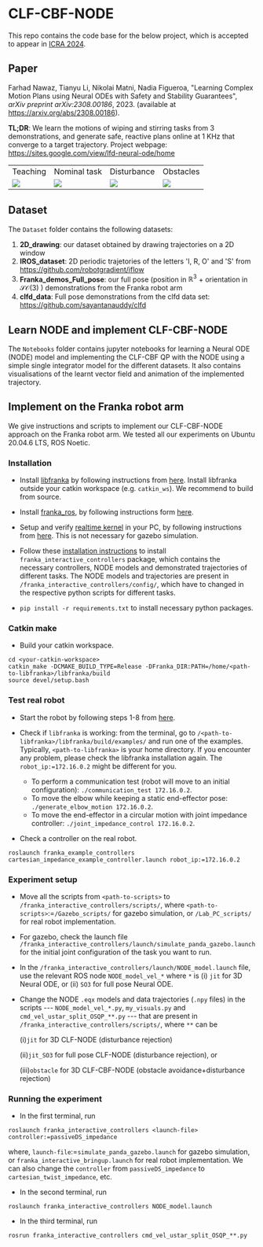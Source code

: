 # CLF-CBF-NODE

This repo contains the code base for the below project, which is accepted to appear in [ICRA 2024](https://2024.ieee-icra.org/).

## Paper
Farhad Nawaz, Tianyu Li, Nikolai Matni, Nadia Figueroa, "Learning Complex Motion Plans using Neural ODEs with Safety and Stability Guarantees", _arXiv preprint arXiv:2308.00186_, 2023. (available at https://arxiv.org/abs/2308.00186). 

**TL;DR**: We learn the motions of wiping and stirring tasks from 3 demonstrations, and generate safe, reactive plans online at 1 KHz that converge to a target trajectory. Project webpage: https://sites.google.com/view/lfd-neural-ode/home

<table>
  <tr>
    <td>Teaching</td>
     <td>Nominal task</td>
     <td>Disturbance</td>
     <td>Obstacles</td>
  </tr>
  <tr>
    <td><img src="Exp_GIF/gif_randy_teaching_AdobeExpress.gif"></td>
    <td><img src="Exp_GIF/gif_randy_AdobeExpress.gif"></td>
    <td><img src="Exp_GIF/gif_randy_dist_1_AdobeExpress.gif" ></td>
    <td><img src="Exp_GIF/gif_2_pixl_AdobeExpress_obst.gif"></td>
  </tr>
 </table>

## Dataset

The $\texttt{Dataset}$ folder contains the following datasets:
1. **2D_drawing**: our dataset obtained by drawing trajectories on a 2D window
2. **IROS_dataset**: 2D periodic trajetories of the letters 'I, R, O' and 'S' from https://github.com/robotgradient/iflow
3. **Franka_demos_Full_pose**: our full pose (position in $\mathbb{R}^3$ + orientation in $\mathcal{SO}(3)$ ) demonstrations from the Franka robot arm
3. **clfd_data**: Full pose demonstrations from the clfd data set: https://github.com/sayantanauddy/clfd

## Learn NODE and implement CLF-CBF-NODE 

The $\texttt{Notebooks}$ folder contains jupyter notebooks for learning a Neural ODE (NODE) model and implementing the CLF-CBF QP with the NODE using a simple single integrator model for the different datasets. It also contains visualisations of the learnt vector field and animation of the implemented trajectory.

## Implement on the Franka robot arm

We give instructions and scripts to implement our CLF-CBF-NODE approach on the Franka robot arm. We tested all our experiments on Ubuntu 20.04.6 LTS, ROS Noetic. 

### Installation

* Install [libfranka](https://github.com/frankaemika/libfranka) by following instructions from [here](https://frankaemika.github.io/docs/installation_linux.html#building-from-source). Install libfranka outside your catkin workspace (e.g. ``catkin_ws``). We recommend to build from source. 

* Install [franka_ros](https://github.com/frankaemika/franka_ros), by following instructions form [here](https://frankaemika.github.io/docs/installation_linux.html#building-the-ros-packages).

* Setup and verify [realtime kernel](https://github.com/penn-figueroa-lab/lab_wiki/wiki/Real-Time-Kernel-Patch-in-Ubuntu) in your PC, by following instructions from [here](https://github.com/penn-figueroa-lab/lab_wiki/wiki/Franka#pc-setup). This is not necessary for gazebo simulation.

* Follow these [installation instructions](https://github.com/farhadnawaz/franka_interactive_controllers.git) to install ``franka_interactive_controllers`` package, which contains the necessary controllers, NODE models and demonstrated trajectories of different tasks. The NODE models and trajectories are present in ``/franka_interactive_controllers/config/``, which have to changed in the respective python scripts for different tasks.

* ``pip install -r requirements.txt`` to install necessary python packages.

### Catkin make

* Build your catkin workspace.

```
cd <your-catkin-workspace>
catkin_make -DCMAKE_BUILD_TYPE=Release -DFranka_DIR:PATH=/home/<path-to-libfranka>/libfranka/build
source devel/setup.bash
```

### Test real robot

* Start the robot by following steps 1-8 from [here](https://github.com/penn-figueroa-lab/lab_wiki/wiki/Franka#using-franka).

* Check if ``libfranka`` is working: from the terminal, go to ``/<path-to-libfranka>/libfranka/build/examples/`` and run one of the examples. Typically, ``<path-to-libfranka>`` is your home directory. If you encounter any problem, please check the libfranka installation again. The ``robot_ip:=172.16.0.2`` might be different for you.

    * To perform a communication test (robot will move to an initial configuration): ``./communication_test 172.16.0.2``.
    * To move the elbow while keeping a static end-effector pose: ``./generate_elbow_motion 172.16.0.2``.
    * To move the end-effector in a circular motion with joint impedance controller: ``./joint_impedance_control 172.16.0.2``.

* Check a controller on the real robot.

```
roslaunch franka_example_controllers cartesian_impedance_example_controller.launch robot_ip:=172.16.0.2
```

### Experiment setup

* Move all the scripts from ``<path-to-scripts>`` to ``/franka_interactive_controllers/scripts/``, where ``<path-to-scripts>``:=``/Gazebo_scripts/`` for gazebo simulation, or ``/Lab_PC_scripts/`` for real robot implementation. 

* For gazebo, check the launch file ``/franka_interactive_controllers/launch/simulate_panda_gazebo.launch`` for the initial joint configuration of the task you want to run.

* In the ``/franka_interactive_controllers/launch/NODE_model.launch`` file, use the relevant ROS node ``NODE_model_vel_*`` where ``*`` is (i) ``jit`` for 3D Neural ODE, or (ii) ``SO3`` for full pose Neural ODE.

* Change the NODE ``.eqx`` models and data trajectories (``.npy`` files) in the scripts --- ``NODE_model_vel_*.py``, ``my_visuals.py`` and ``cmd_vel_ustar_split_OSQP_**.py`` --- that are present in ``/franka_interactive_controllers/scripts/``, where ``**`` can be 

    (i)``jit`` for 3D CLF-NODE (disturbance rejection)

    (ii)``jit_SO3`` for full pose CLF-NODE (disturbance rejection), or
    
    (iii)``obstacle`` for 3D CLF-CBF-NODE (obstacle avoidance+disturbance rejection)

### Running the experiment

* In the first terminal, run 

```
roslaunch franka_interactive_controllers <launch-file> controller:=passiveDS_impedance
```

where, ``launch-file``:=``simulate_panda_gazebo.launch`` for gazebo simulation, or ``franka_interactive_bringup.launch`` for real robot implementation. We can also change the ``controller`` from ``passiveDS_impedance`` to ``cartesian_twist_impedance``, etc.

* In the second terminal, run 

```
roslaunch franka_interactive_controllers NODE_model.launch
```

* In the third terminal, run 
```
rosrun franka_interactive_controllers cmd_vel_ustar_split_OSQP_**.py
```
